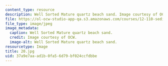```yaml
---
content_type: resource
description: Well Sorted Mature quartz beach sand. Image courtesy of OCW.
file: https://ol-ocw-studio-app-qa.s3.amazonaws.com/courses/12-110-sedimentary-geology-fall-2004/37a9e7aaad1b0fa56d79bf024ccfdbbe_20.jpg
file_type: image/jpeg
image_metadata:
  caption: Well Sorted Mature quartz beach sand.
  credit: Image courtesy of OCW.
  image-alt: Well Sorted Mature quartz beach sand.
resourcetype: Image
title: 20.jpg
uid: 37a9e7aa-ad1b-0fa5-6d79-bf024ccfdbbe
---
```

